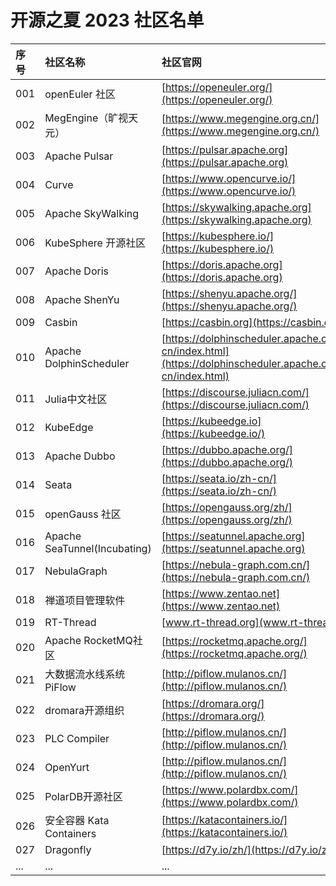 # 开源之夏 2023 社区名单

| 序号 | 社区名称 | 社区官网 |
| :--- | :------- | :------- |
| 001  |  openEuler 社区  |[https://openeuler.org/](https://openeuler.org/)|
| 002  | MegEngine（旷视天元） |[https://www.megengine.org.cn/](https://www.megengine.org.cn/)|
| 003  | Apache Pulsar |[https://pulsar.apache.org](https://pulsar.apache.org)|
| 004  | Curve |[https://www.opencurve.io/](https://www.opencurve.io/)|
| 005  | Apache SkyWalking |[https://skywalking.apache.org](https://skywalking.apache.org)|
| 006  | KubeSphere 开源社区 |[https://kubesphere.io/](https://kubesphere.io/)|
| 007  | Apache Doris |[https://doris.apache.org](https://doris.apache.org)|
| 008  | Apache ShenYu |[https://shenyu.apache.org/](https://shenyu.apache.org/)|
| 009  | Casbin |[https://casbin.org](https://casbin.org)|
| 010  | Apache DolphinScheduler |[https://dolphinscheduler.apache.org/zh-cn/index.html](https://dolphinscheduler.apache.org/zh-cn/index.html)|
| 011  | Julia中文社区 |[https://discourse.juliacn.com/](https://discourse.juliacn.com/)|
| 012  | KubeEdge |[https://kubeedge.io](https://kubeedge.io/)|
| 013  | Apache Dubbo |[https://dubbo.apache.org/](https://dubbo.apache.org/)|
| 014  | Seata |[https://seata.io/zh-cn/](https://seata.io/zh-cn/)|
| 015  | openGauss 社区 |[https://opengauss.org/zh/](https://opengauss.org/zh/)|
| 016  | Apache SeaTunnel(Incubating) |[https://seatunnel.apache.org](https://seatunnel.apache.org)|
| 017  | NebulaGraph |[https://nebula-graph.com.cn/](https://nebula-graph.com.cn/)|
| 018  | 禅道项目管理软件 |[https://www.zentao.net](https://www.zentao.net)|
| 019  | RT-Thread |[www.rt-thread.org](www.rt-thread.org)|
| 020  | Apache RocketMQ社区 |[https://rocketmq.apache.org/](https://rocketmq.apache.org/)|
| 021  | 大数据流水线系统PiFlow |[http://piflow.mulanos.cn/](http://piflow.mulanos.cn/)|
| 022  | dromara开源组织 |[https://dromara.org/](https://dromara.org/)|
| 023  | PLC Compiler |[http://piflow.mulanos.cn/](http://piflow.mulanos.cn/)|
| 024  | OpenYurt |[http://piflow.mulanos.cn/](http://piflow.mulanos.cn/)|
| 025  | PolarDB开源社区 |[https://www.polardbx.com/](https://www.polardbx.com/)|
| 026  | 安全容器 Kata Containers |[https://katacontainers.io/](https://katacontainers.io/)|
| 027  | Dragonfly |[https://d7y.io/zh/](https://d7y.io/zh/)|
| ... |...|...|
